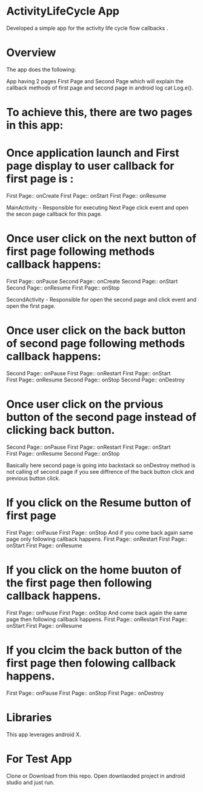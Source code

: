 
# ActivityLifeCycle App
Developed a simple app for the activity life cycle flow callbacks . 


# Overview

The app does the following:

App having 2 pages First Page and Second Page which will explain the callback methods of first page and second page in android log cat Log.e(). 

# To achieve this, there are two pages in this app:

# Once application launch and First page display to user callback for first page is :
First Page::  onCreate
First Page::  onStart
First Page::  onResume

MainActivity - Responsible for executing Next Page click event and open the secon page callback for this page.

# Once user click on the next button of first page following methods callback happens:
First Page::  onPause
Second Page::  onCreate
Second Page::  onStart
Second Page::  onResume
First Page::  onStop


SecondActivity - Responsible for open the second page and click event and open the first page.

# Once user click on the back button of second page following methods callback happens:
Second Page::  onPause
First Page::  onRestart
First Page::  onStart
First Page::  onResume
Second Page::  onStop
Second Page::  onDestroy

# Once user click on the prvious button of the second page instead of clicking back button.
Second Page::  onPause
First Page::  onRestart
First Page::  onStart
First Page::  onResume
Second Page::  onStop

Basically here second page is going into backstack so onDestroy method is not calling of second page if you see diffrence 
of the back button click and previous button click.

# If you click on the Resume button of first page 
First Page::  onPause
First Page::  onStop
And if you come back again same page only following callback happens.
First Page::  onRestart
First Page::  onStart
First Page::  onResume

# If you click on the home buuton of the first page then following callback happens.
First Page::  onPause
First Page::  onStop
And come back again the same page then following callback happens.
First Page::  onRestart
First Page::  onStart
First Page::  onResume

# If you clcim the back button of the first page then folowing callback happens.
First Page::  onPause
First Page::  onStop
First Page::  onDestroy

# Libraries
This app leverages android X.


# For Test App
Clone or Download from this repo.
Open downlaoded project in android studio and just run.
